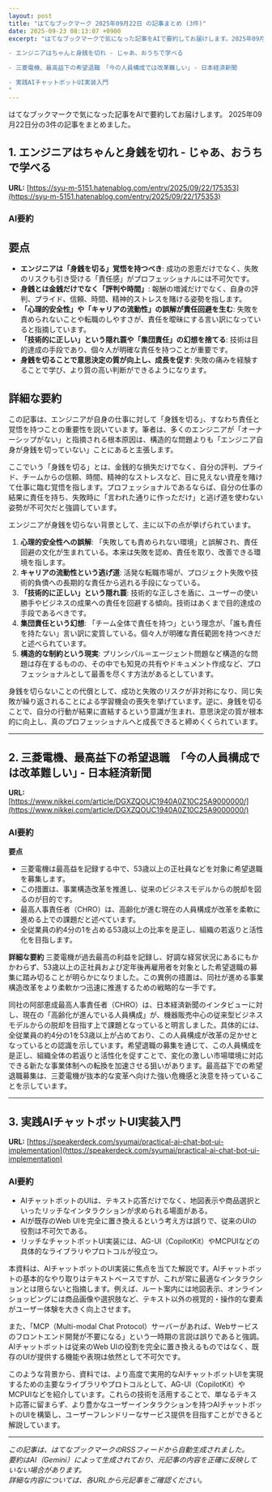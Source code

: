 ```yaml
---
layout: post
title: "はてなブックマーク 2025年09月22日 の記事まとめ (3件)"
date: 2025-09-23 08:13:07 +0900
excerpt: "はてなブックマークで気になった記事をAIで要約してお届けします。2025年09月22日分の3件の記事をまとめました。

- エンジニアはちゃんと身銭を切れ - じゃあ、おうちで学べる

- 三菱電機、最高益下の希望退職　｢今の人員構成では改革難しい｣ - 日本経済新聞

- 実践AIチャットボットUI実装入門
"
---
```


はてなブックマークで気になった記事をAIで要約してお届けします。
2025年09月22日分の3件の記事をまとめました。

## 1. エンジニアはちゃんと身銭を切れ - じゃあ、おうちで学べる

**URL:** [https://syu-m-5151.hatenablog.com/entry/2025/09/22/175353](https://syu-m-5151.hatenablog.com/entry/2025/09/22/175353)

### AI要約

## 要点

*   **エンジニアは「身銭を切る」覚悟を持つべき**: 成功の恩恵だけでなく、失敗のリスクも引き受ける「責任感」がプロフェッショナルには不可欠です。
*   **身銭とは金銭だけでなく「評判や時間」**: 報酬の増減だけでなく、自身の評判、プライド、信頼、時間、精神的ストレスを賭ける姿勢を指します。
*   **「心理的安全性」や「キャリアの流動性」の誤解が責任回避を生む**: 失敗を責められないことや転職のしやすさが、責任を曖昧にする言い訳になっていると指摘しています。
*   **「技術的に正しい」という隠れ蓑や「集団責任」の幻想を捨てる**: 技術は目的達成の手段であり、個々人が明確な責任を持つことが重要です。
*   **身銭を切ることで意思決定の質が向上し、成長を促す**: 失敗の痛みを経験することで学び、より質の高い判断ができるようになります。

## 詳細な要約

この記事は、エンジニアが自身の仕事に対して「身銭を切る」、すなわち責任と覚悟を持つことの重要性を説いています。筆者は、多くのエンジニアが「オーナーシップがない」と指摘される根本原因は、構造的な問題よりも「エンジニア自身が身銭を切っていない」ことにあると主張します。

ここでいう「身銭を切る」とは、金銭的な損失だけでなく、自分の評判、プライド、チームからの信頼、時間、精神的なストレスなど、目に見えない資産を賭けて仕事に臨む覚悟を指します。プロフェッショナルであるならば、自分の仕事の結果に責任を持ち、失敗時に「言われた通りに作っただけ」と逃げ道を使わない姿勢が不可欠だと強調しています。

エンジニアが身銭を切らない背景として、主に以下の点が挙げられています。
1.  **心理的安全性への誤解**: 「失敗しても責められない環境」と誤解され、責任回避の文化が生まれている。本来は失敗を認め、責任を取り、改善できる環境を指します。
2.  **キャリアの流動性という逃げ道**: 活発な転職市場が、プロジェクト失敗や技術的負債への長期的な責任から逃れる手段になっている。
3.  **「技術的に正しい」という隠れ蓑**: 技術的な正しさを盾に、ユーザーの使い勝手やビジネスの成果への責任を回避する傾向。技術はあくまで目的達成の手段であるべきです。
4.  **集団責任という幻想**: 「チーム全体で責任を持つ」という理念が、「誰も責任を持たない」言い訳に変質している。個々人が明確な責任範囲を持つべきだと述べられています。
5.  **構造的な制約という現実**: プリンシパル＝エージェント問題など構造的な問題は存在するものの、その中でも知見の共有やドキュメント作成など、プロフェッショナルとして最善を尽くす方法があるとしています。

身銭を切らないことの代償として、成功と失敗のリスクが非対称になり、同じ失敗が繰り返されることによる学習機会の喪失を挙げています。逆に、身銭を切ることで、自分の行動が結果に直結するという意識が生まれ、意思決定の質が根本的に向上し、真のプロフェッショナルへと成長できると締めくくられています。

---

## 2. 三菱電機、最高益下の希望退職　｢今の人員構成では改革難しい｣ - 日本経済新聞

**URL:** [https://www.nikkei.com/article/DGXZQOUC1940A0Z10C25A9000000/](https://www.nikkei.com/article/DGXZQOUC1940A0Z10C25A9000000/)

### AI要約

**要点**
*   三菱電機は最高益を記録する中で、53歳以上の正社員などを対象に希望退職を募集します。
*   この措置は、事業構造改革を推進し、従来のビジネスモデルからの脱却を図るのが目的です。
*   最高人事責任者（CHRO）は、高齢化が進む現在の人員構成が改革を柔軟に進める上での課題だと述べています。
*   全従業員の約4分の1を占める53歳以上の比率を是正し、組織の若返りと活性化を目指します。

**詳細な要約**
三菱電機が過去最高の利益を記録し、好調な経営状況にあるにもかかわらず、53歳以上の正社員および定年後再雇用者を対象とした希望退職の募集に踏み切ることが明らかになりました。この異例の措置は、同社が進める事業構造改革をより柔軟かつ迅速に推進するための戦略的な一手です。

同社の阿部恵成最高人事責任者（CHRO）は、日本経済新聞のインタビューに対し、現在の「高齢化が進んでいる人員構成」が、機器販売中心の従来型ビジネスモデルからの脱却を目指す上で課題となっていると明言しました。具体的には、全従業員の約4分の1を53歳以上が占めており、この人員構成が改革の足かせとなっているとの認識を示しています。希望退職の募集を通じて、この人員構成を是正し、組織全体の若返りと活性化を促すことで、変化の激しい市場環境に対応できる新たな事業体制への転換を加速させる狙いがあります。最高益下での希望退職募集は、三菱電機が抜本的な変革へ向けた強い危機感と決意を持っていることを示しています。

---

## 3. 実践AIチャットボットUI実装入門

**URL:** [https://speakerdeck.com/syumai/practical-ai-chat-bot-ui-implementation](https://speakerdeck.com/syumai/practical-ai-chat-bot-ui-implementation)

### AI要約

*   AIチャットボットのUIは、テキスト応答だけでなく、地図表示や商品選択といったリッチなインタラクションが求められる場面がある。
*   AIが既存のWeb UIを完全に置き換えるという考え方は誤りで、従来のUIの役割は不可欠である。
*   リッチなチャットボットUI実装には、AG-UI（CopilotKit）やMCPUIなどの具体的なライブラリやプロトコルが役立つ。

本資料は、AIチャットボットのUI実装に焦点を当てた解説です。AIチャットボットの基本的なやり取りはテキストベースですが、これが常に最適なインタラクションとは限らないと指摘します。例えば、ルート案内には地図表示、オンラインショッピングには商品画像や選択肢など、テキスト以外の視覚的・操作的な要素がユーザー体験を大きく向上させます。

また、「MCP（Multi-modal Chat Protocol）サーバーがあれば、Webサービスのフロントエンド開発が不要になる」という一時期の言説は誤りであると強調。AIチャットボットは従来のWeb UIの役割を完全に置き換えるものではなく、既存のUIが提供する機能や表現は依然として不可欠です。

このような背景から、資料では、より高度で実用的なAIチャットボットUIを実現するための主要なライブラリやプロトコルとして、AG-UI（CopilotKit）やMCPUIなどを紹介しています。これらの技術を活用することで、単なるテキスト応答に留まらず、より豊かなユーザーインタラクションを持つAIチャットボットのUIを構築し、ユーザーフレンドリーなサービス提供を目指すことができると解説しています。

---

*この記事は、はてなブックマークのRSSフィードから自動生成されました。*  
*要約はAI（Gemini）によって生成されており、元記事の内容を正確に反映していない場合があります。*  
*詳細な内容については、各URLから元記事をご確認ください。*
